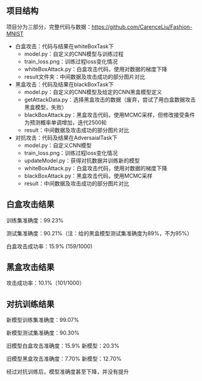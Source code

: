 ## 项目结构

项目分为三部分，完整代码与数据：https://github.com/CarenceLiu/Fashion-MNIST

+ 白盒攻击：代码与结果在whiteBoxTask下
  + model.py：自定义的CNN模型与训练过程
  + train_loss.png：训练过程loss变化情况
  + whiteBoxAttack.py：白盒攻击代码，使用对数据的梯度下降
  + result文件夹：中间数据及攻击成功的部分图片对比
+ 黑盒攻击：代码及结果在blackBoxTask下
  + model.py：自定义的CNN模型及给定的CNN黑盒模型定义
  + getAttackData.py：选择黑盒攻击的数据（废弃，尝试了用白盒数据攻击黑盒模型，失败）
  + blackBoxAttack.py：黑盒攻击代码，使用MCMC采样，但修改接受条件为预测概率单调增加，迭代2500轮
  + result：中间数据及攻击成功的部分图片对比
+ 对抗攻击：代码及结果在AdversaialTask下
  + model.py：自定义CNN模型
  + train_loss.png：训练过程loss变化情况
  + updateModel.py：获得对抗数据并训练新的模型
  + whiteBoxAttack.py：白盒攻击代码，使用对数据的梯度下降
  + blackBoxAttack.py：黑盒攻击代码，使用MCMC采样
  + result：中间数据及攻击成功的部分图片对比



## 白盒攻击结果

训练集准确度：99.23%

测试集准确度：90.21%（注：给的黑盒模型测试集准确度为89%，不为95%）

白盒攻击成功率：15.9% (159/1000)



## 黑盒攻击结果

攻击成功率：10.1%（101/1000）



## 对抗训练结果

新模型训练集准确度：99.07%

新模型测试集准确度：90.30%

旧模型白盒攻击准确度：15.9% 新模型：20.3%

旧模型黑盒攻击准确度：7.70% 新模型：12.70%

经过对抗训练后，模型准确度甚至下降，并没有提升